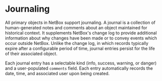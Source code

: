 # Journaling

All primary objects in NetBox support journaling. A journal is a collection of human-generated notes and comments about an object maintained for historical context. It supplements NetBox's change log to provide additional information about why changes have been made or to convey events which occur outside NetBox. Unlike the change log, in which records typically expire after a configurable period of time, journal entries persist for the life of their associated object.

Each journal entry has a selectable kind (info, success, warning, or danger) and a user-populated `comments` field. Each entry automatically records the date, time, and associated user upon being created.
